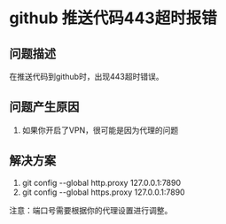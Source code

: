 # github 推送代码443超时报错

## 问题描述

在推送代码到github时，出现443超时错误。

## 问题产生原因

1. 如果你开启了VPN，很可能是因为代理的问题

## 解决方案

1. git config --global http.proxy 127.0.0.1:7890
2. git config --global https.proxy 127.0.0.1:7890

注意：端口号需要根据你的代理设置进行调整。

